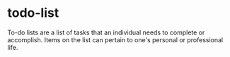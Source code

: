 # todo-list
To-do lists are a list of tasks that an individual needs to complete or accomplish. Items on the list can pertain to one's personal or professional life.
